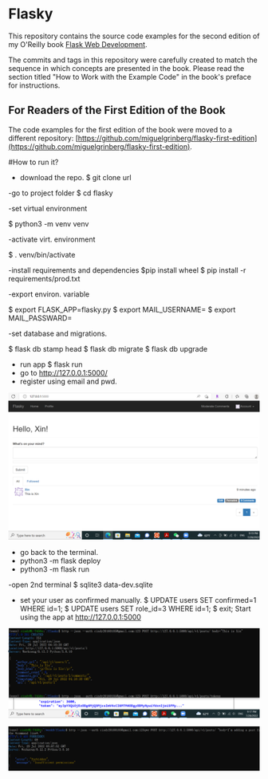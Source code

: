 Flasky
======

This repository contains the source code examples for the second edition of my O'Reilly book [Flask Web Development](http://www.flaskbook.com).

The commits and tags in this repository were carefully created to match the sequence in which concepts are presented in the book. Please read the section titled "How to Work with the Example Code" in the book's preface for instructions.

For Readers of the First Edition of the Book
--------------------------------------------

The code examples for the first edition of the book were moved to a different repository: [https://github.com/miguelgrinberg/flasky-first-edition](https://github.com/miguelgrinberg/flasky-first-edition).



#How to run it?

- download the repo.
$ git clone url

-go to project folder
$ cd flasky

-set virtual environment

$ python3 -m venv venv

-activate virt. environment

$ . venv/bin/activate

-install requirements and dependencies
$pip install wheel
$ pip install -r requirements/prod.txt

-export environ. variable

$ export FLASK_APP=flasky.py
$ export MAIL_USERNAME=<EMAIL>
$ export MAIL_PASSWARD=<PWD>

-set database and migrations.

$ flask db stamp head
$ flask db migrate
$ flask db upgrade
- run app
$ flask run
- go to http://127.0.0.1:5000/
- register using email and pwd.
  
![GitHub Logo](imgs/Flask_test_9.PNG)
  
  
- go back to the terminal.
- python3 -m flask deploy
- python3 -m flask run
  
-open 2nd terminal
$ sqlite3 data-dev.sqlite
- set your user as confirmed manually.
$ UPDATE users SET confirmed=1 WHERE id=1;
$ UPDATE users SET role_id=3 WHERE id=1;
$ exit;
Start using the app at http://127.0.0.1:5000

![GitHub Logo](imgs/post_test_9.PNG)

![GitHub Logo](imgs/post_test.PNG)

